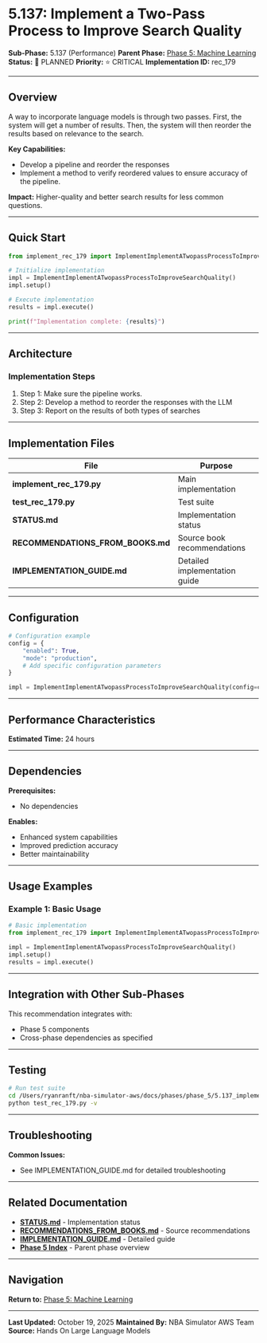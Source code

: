 # 5.137: Implement a Two-Pass Process to Improve Search Quality

**Sub-Phase:** 5.137 (Performance)
**Parent Phase:** [Phase 5: Machine Learning](../PHASE_5_INDEX.md)
**Status:** 🔵 PLANNED
**Priority:** ⭐ CRITICAL
**Implementation ID:** rec_179

---

## Overview

A way to incorporate language models is through two passes. First, the system will get a number of results. Then, the system will then reorder the results based on relevance to the search.

**Key Capabilities:**
- Develop a pipeline and reorder the responses
- Implement a method to verify reordered values to ensure accuracy of the pipeline.

**Impact:**
Higher-quality and better search results for less common questions.

---

## Quick Start

```python
from implement_rec_179 import ImplementImplementATwopassProcessToImproveSearchQuality

# Initialize implementation
impl = ImplementImplementATwopassProcessToImproveSearchQuality()
impl.setup()

# Execute implementation
results = impl.execute()

print(f"Implementation complete: {results}")
```

---

## Architecture

### Implementation Steps

1. Step 1: Make sure the pipeline works.
2. Step 2: Develop a method to reorder the responses with the LLM
3. Step 3: Report on the results of both types of searches

---

## Implementation Files

| File | Purpose |
|------|---------|
| **implement_rec_179.py** | Main implementation |
| **test_rec_179.py** | Test suite |
| **STATUS.md** | Implementation status |
| **RECOMMENDATIONS_FROM_BOOKS.md** | Source book recommendations |
| **IMPLEMENTATION_GUIDE.md** | Detailed implementation guide |

---

## Configuration

```python
# Configuration example
config = {
    "enabled": True,
    "mode": "production",
    # Add specific configuration parameters
}

impl = ImplementImplementATwopassProcessToImproveSearchQuality(config=config)
```

---

## Performance Characteristics

**Estimated Time:** 24 hours

---

## Dependencies

**Prerequisites:**
- No dependencies

**Enables:**
- Enhanced system capabilities
- Improved prediction accuracy
- Better maintainability

---

## Usage Examples

### Example 1: Basic Usage

```python
# Basic implementation
from implement_rec_179 import ImplementImplementATwopassProcessToImproveSearchQuality

impl = ImplementImplementATwopassProcessToImproveSearchQuality()
impl.setup()
results = impl.execute()
```

---

## Integration with Other Sub-Phases

This recommendation integrates with:
- Phase 5 components
- Cross-phase dependencies as specified

---

## Testing

```bash
# Run test suite
cd /Users/ryanranft/nba-simulator-aws/docs/phases/phase_5/5.137_implement_a_two-pass_process_to_improve_search_quality
python test_rec_179.py -v
```

---

## Troubleshooting

**Common Issues:**
- See IMPLEMENTATION_GUIDE.md for detailed troubleshooting

---

## Related Documentation

- **[STATUS.md](STATUS.md)** - Implementation status
- **[RECOMMENDATIONS_FROM_BOOKS.md](RECOMMENDATIONS_FROM_BOOKS.md)** - Source recommendations
- **[IMPLEMENTATION_GUIDE.md](IMPLEMENTATION_GUIDE.md)** - Detailed guide
- **[Phase 5 Index](../PHASE_5_INDEX.md)** - Parent phase overview

---

## Navigation

**Return to:** [Phase 5: Machine Learning](../PHASE_5_INDEX.md)

---

**Last Updated:** October 19, 2025
**Maintained By:** NBA Simulator AWS Team
**Source:** Hands On Large Language Models
